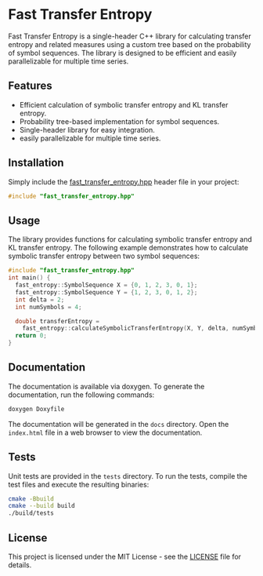 # Fast Transfer Entropy

Fast Transfer Entropy is a single-header C++ library for calculating transfer entropy and related measures using a custom tree based on the probability of symbol sequences. The library is designed to be efficient and easily parallelizable for multiple time series.

## Features

- Efficient calculation of symbolic transfer entropy and KL transfer entropy.
- Probability tree-based implementation for symbol sequences.
- Single-header library for easy integration.
- easily parallelizable for multiple time series.

## Installation

Simply include the [fast_transfer_entropy.hpp](include/fast_transfer_entropy.hpp) header file in your project:

```cpp
#include "fast_transfer_entropy.hpp"
```

## Usage

The library provides functions for calculating symbolic transfer entropy and KL transfer entropy. The following example demonstrates how to calculate symbolic transfer entropy between two symbol sequences:

```cpp
#include "fast_transfer_entropy.hpp"
int main() {
  fast_entropy::SymbolSequence X = {0, 1, 2, 3, 0, 1};
  fast_entropy::SymbolSequence Y = {1, 2, 3, 0, 1, 2};
  int delta = 2;
  int numSymbols = 4;

  double transferEntropy =
    fast_entropy::calculateSymbolicTransferEntropy(X, Y, delta, numSymbols);
  return 0;
}
```

## Documentation
The documentation is available via doxygen. To generate the documentation, run the following commands:
```bash
doxygen Doxyfile
```
The documentation will be generated in the `docs` directory. Open the `index.html` file in a web browser to view the documentation.

## Tests
Unit tests are provided in the `tests` directory. To run the tests, compile the test files and execute the resulting binaries:

```bash
cmake -Bbuild
cmake --build build
./build/tests
```

## License
This project is licensed under the MIT License - see the [LICENSE](LICENSE) file for details.
```
